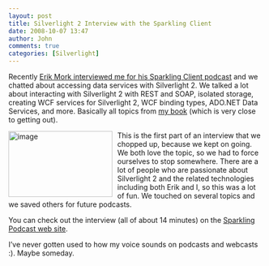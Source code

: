 ```yaml
---
layout: post
title: Silverlight 2 Interview with the Sparkling Client
date: 2008-10-07 13:47
author: John
comments: true
categories: [Silverlight]
---
```

<p>Recently <a href="http://feeds.sparklingclient.com/~r/SparklingClient/~3/413973798/">Erik Mork interviewed me for his Sparkling Client podcast</a> and we chatted about accessing data services with Silverlight 2. We talked a lot about interacting with Silverlight 2 with REST and SOAP, isolated storage, creating WCF services for Silverlight 2, WCF binding types, ADO.NET Data Services, and more. Basically all topics from <a href="http://www.amazon.com/exec/obidos/ASIN/0596523092/johnpanet-20">my book</a> (which is very close to getting out).</p>
<p><a href="http://feeds.sparklingclient.com/~r/SparklingClient/~3/413973798/"><img title="image" style="border-right: 0px; border-top: 0px; display: inline; margin: 0px 10px 0px 0px; border-left: 0px; border-bottom: 0px" height="130" alt="image" width="205" align="left" border="0" src="/wp-content/uploads/files/media/image/WindowsLiveWriter/SIlverlight2InterviewwiththeSparklingCli_C1DF/image_5.png" /></a>This is the first part of an interview that we chopped up, because we kept on going. We both love the topic, so we had to force ourselves to stop somewhere. There are a lot of people who are passionate about Silverlight 2 and the related technologies including both Erik and I, so this was a lot of fun. We touched on several topics and we saved others for future podcasts.</p>
<p>You can check out the interview (all of about 14 minutes) on the <a href="http://feeds.sparklingclient.com/~r/SparklingClient/~3/413973798/">Sparkling Podcast web site</a>.</p>
<p>I&rsquo;ve never gotten used to how my voice sounds on podcasts and webcasts :). Maybe someday.</p>

